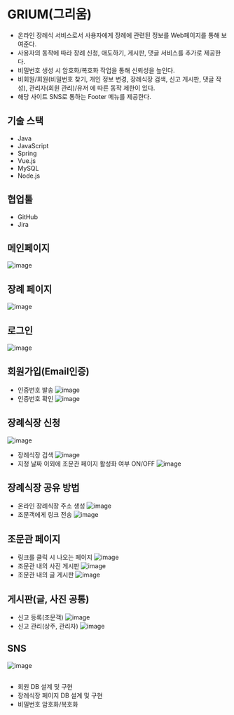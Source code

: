 # GRIUM(그리움)
- 온라인 장례식 서비스로서 사용자에게 장례에 관련된 정보를 Web페이지를 통해 보여준다.
- 사용자의 동작에 따라 장례 신청, 애도하기, 게시판, 댓글 서비스를 추가로 제공한다.
- 비밀번호 생성 시 암호화/복호화 작업을 통해 신뢰성을 높인다.
- 비회원/회원(비밀번호 찾기, 개인 정보 변경, 장례식장 검색, 신고 게시판, 댓글 작성), 관리자(회원 관리)/유저 에 따른 동작 제한이 있다.
- 해당 사이트 SNS로 통하는 Footer 메뉴를 제공한다.

## 기술 스택
- Java
- JavaScript
- Spring
- Vue.js
- MySQL
- Node.js

## 협업툴
- GitHub
- Jira

## 메인페이지
![image](https://ifh.cc/g/JErFcm.jpg)

## 장례 페이지
![image](https://ifh.cc/g/u98ofA.jpg)

## 로그인
![image](https://ifh.cc/g/uB1C8l.jpg)

## 회원가입(Email인증)
- 인증번호 발송
![image](https://ifh.cc/g/Utn2D2.jpg)
- 인증번호 확인
![image](https://ifh.cc/g/2oQMyj.jpg)

## 장례식장 신청
![image](https://ifh.cc/g/xvtUeS.jpg)
- 장례식장 검색
![image](https://ifh.cc/g/YxfUVu.jpg)
- 지정 날짜 이외에 조문관 페이지 활성화 여부 ON/OFF
![image](https://ifh.cc/g/Lss8jt.jpg)

## 장례식장 공유 방법
- 온라인 장례식장 주소 생성
![image](https://ifh.cc/g/DEvjba.jpg)
- 조문객에게 링크 전송
![image](https://ifh.cc/g/tYy6wh.jpg)

## 조문관 페이지
- 링크를 클릭 시 나오는 페이지
![image](https://ifh.cc/g/UQTBjY.jpg)
- 조문관 내의 사진 게시판
![image](https://ifh.cc/g/Pt0FCw.jpg)
- 조문관 내의 글 게시판
![image](https://ifh.cc/g/qKThWz.jpg)

## 게시판(글, 사진 공통)
- 신고 등록(조문객)
![image](https://ifh.cc/g/aurgte.jpg)
- 신고 관리(상주, 관리자)
![image](https://ifh.cc/g/DOouTq.jpg)

## SNS
![image](https://ifh.cc/g/jcc7Fl.jpg)

## 
- 회원 DB 설계 및 구현
- 장례식장 페이지 DB 설계 및 구현
- 비밀번호 암호화/복호화
